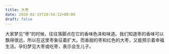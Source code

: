 ```yaml
---
title: 大枣
date: 2020-02-15T20:54:12+08:00
draft: false
---
```


大家梦见“枣”的时候，往往落脚点在它的香味色泽和味道。我们知道枣的香味可以飘得很远，所以在这里枣象征着扩大。而香甜的枣和红色的大枣，又能预示着幸福生活。孕妇梦见大枣或吃枣，表示会生儿子。